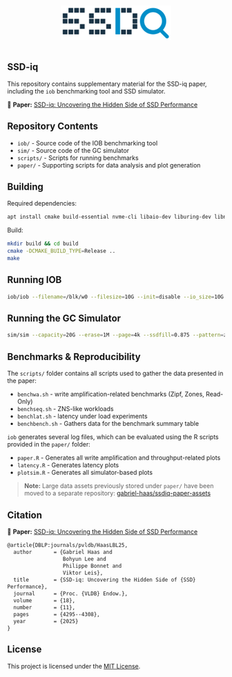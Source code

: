 <div align="center">
  <picture>
    <source media="(prefers-color-scheme: light)" srcset="logo/logo.svg">
    <source media="(prefers-color-scheme: dark)" srcset="logo/logo-dark.svg">
    <img alt="SSD-iq logo" src="logo/logo.svg" height="80">
  </picture>
</div>
<br>

## SSD-iq

This repository contains supplementary material for the SSD-iq paper, including the `iob` benchmarking tool and SSD simulator.

📄 **Paper:** [SSD-iq: Uncovering the Hidden Side of SSD Performance](https://www.vldb.org/pvldb/vol18/p4295-haas.pdf)

## Repository Contents
- `iob/` - Source code of the IOB benchmarking tool  
- `sim/` - Source code of the GC simulator  
- `scripts/` - Scripts for running benchmarks
- `paper/` - Supporting scripts for data analysis and plot generation

## Building

Required dependencies:

```sh
apt install cmake build-essential nvme-cli libaio-dev liburing-dev libnvme-dev
```
Build:

```sh
mkdir build && cd build
cmake -DCMAKE_BUILD_TYPE=Release ..
make
```

## Running IOB

```sh
iob/iob --filename=/blk/w0 --filesize=10G --init=disable --io_size=10G --iodepth=128 --bs=4K --threads=4 --pattern=uniform --rw=0
```

## Running the GC Simulator

```sh
sim/sim --capacity=20G --erase=1M --page=4k --ssdfill=0.875 --pattern=zones --zones="s0.9 f0.1 s0.1 f0.9" --gc=greedy --writes=10
```

## Benchmarks & Reproducibility

The `scripts/` folder contains all scripts used to gather the data presented in the paper:
- `benchwa.sh` - write amplification-related benchmarks (Zipf, Zones, Read-Only)
- `benchseq.sh` - ZNS-like workloads
- `benchlat.sh` - latency under load experiments
- `benchbench.sh` - Gathers data for the benchmark summary table

`iob` generates several log files, which can be evaluated using the R scripts provided in the `paper/` folder:
- `paper.R` - Generates all write amplification and throughput-related plots
- `latency.R` - Generates latency plots
- `plotsim.R` - Generates all simulator-based plots

> **Note:** Large data assets previously stored under `paper/` have been moved to a separate repository: [gabriel-haas/ssdiq-paper-assets](https://github.com/gabriel-haas/ssdiq-paper-assets)

## Citation

📄 **Paper:** [SSD-iq: Uncovering the Hidden Side of SSD Performance](https://www.vldb.org/pvldb/vol18/p4295-haas.pdf)

```
@article{DBLP:journals/pvldb/HaasLBL25,
  author       = {Gabriel Haas and
                  Bohyun Lee and
                  Philippe Bonnet and
                  Viktor Leis},
  title        = {SSD-iq: Uncovering the Hidden Side of {SSD} Performance},
  journal      = {Proc. {VLDB} Endow.},
  volume       = {18},
  number       = {11},
  pages        = {4295--4308},
  year         = {2025}
}
```

## License
This project is licensed under the [MIT License](LICENSE).
